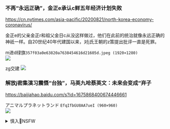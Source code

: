 ### 不再“永远正确”，金正e承认c鲜五年经济计划失败
https://cn.nytimes.com/asia-pacific/20200821/north-korea-economy-coronavirus/

金正e的父亲金正r和祖父金日c从没这样做过，他们在此前的统治就像永远正确的神祇一样。自20世纪40年代建国以来，对j氏王朝的z策提出批评一直是死罪。

m进d绿旗`357f03a0e63820a7638454616d21605d.jpeg (1920×1280)`<br>
![](https://media.dwnews.net/dw/QXLRuyDiJyjuxOwi_ZUIboWtt8M%3D/320*0/media/images/dw/357f03a0e63820a7638454616d21605d.jpeg)

zg交建
![](http://pic169.nipic.com/file/20180615/24363822_094846872773_2.jpg)

### 解放j密集演习震慑“台独”，马英九呛蔡英文：未来会变成“弃子
https://baijiahao.baidu.com/s?id=1675868400674446661

アニマルプラネットランド
`EfqIfbGU8AA7ueI (960×960)`<br>
![](https://pbs.twimg.com/media/EfqIfbGU8AA7ueI?format=jpg&name=orig)

<details><summary>慎入🔞NSFW</summary>

Not Safe For Work
![](https://upload.wikimedia.org/wikipedia/commons/thumb/d/d3/Biohazard_Symbol_Specification.png/210px-Biohazard_Symbol_Specification.png)

<details><summary><b>风险自理Use At Your Own Risk🈲</summary>

### 8年干砸8件事
https://www.backchina.com/blog/135369/article-324676.html

### x李南下视察水灾疑遇“李鬼qz图
https://www.dwnews.com/zg/60208712/x李南下视察水灾疑遇李鬼qz图

</details>
</details>
